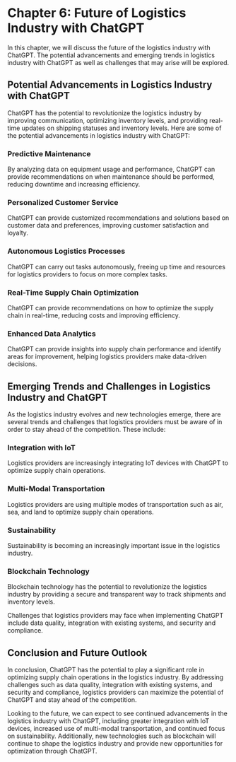 Chapter 6: Future of Logistics Industry with ChatGPT
====================================================

In this chapter, we will discuss the future of the logistics industry with ChatGPT. The potential advancements and emerging trends in logistics industry with ChatGPT as well as challenges that may arise will be explored.

Potential Advancements in Logistics Industry with ChatGPT
---------------------------------------------------------

ChatGPT has the potential to revolutionize the logistics industry by improving communication, optimizing inventory levels, and providing real-time updates on shipping statuses and inventory levels. Here are some of the potential advancements in logistics industry with ChatGPT:

### Predictive Maintenance

By analyzing data on equipment usage and performance, ChatGPT can provide recommendations on when maintenance should be performed, reducing downtime and increasing efficiency.

### Personalized Customer Service

ChatGPT can provide customized recommendations and solutions based on customer data and preferences, improving customer satisfaction and loyalty.

### Autonomous Logistics Processes

ChatGPT can carry out tasks autonomously, freeing up time and resources for logistics providers to focus on more complex tasks.

### Real-Time Supply Chain Optimization

ChatGPT can provide recommendations on how to optimize the supply chain in real-time, reducing costs and improving efficiency.

### Enhanced Data Analytics

ChatGPT can provide insights into supply chain performance and identify areas for improvement, helping logistics providers make data-driven decisions.

Emerging Trends and Challenges in Logistics Industry and ChatGPT
----------------------------------------------------------------

As the logistics industry evolves and new technologies emerge, there are several trends and challenges that logistics providers must be aware of in order to stay ahead of the competition. These include:

### Integration with IoT

Logistics providers are increasingly integrating IoT devices with ChatGPT to optimize supply chain operations.

### Multi-Modal Transportation

Logistics providers are using multiple modes of transportation such as air, sea, and land to optimize supply chain operations.

### Sustainability

Sustainability is becoming an increasingly important issue in the logistics industry.

### Blockchain Technology

Blockchain technology has the potential to revolutionize the logistics industry by providing a secure and transparent way to track shipments and inventory levels.

Challenges that logistics providers may face when implementing ChatGPT include data quality, integration with existing systems, and security and compliance.

Conclusion and Future Outlook
-----------------------------

In conclusion, ChatGPT has the potential to play a significant role in optimizing supply chain operations in the logistics industry. By addressing challenges such as data quality, integration with existing systems, and security and compliance, logistics providers can maximize the potential of ChatGPT and stay ahead of the competition.

Looking to the future, we can expect to see continued advancements in the logistics industry with ChatGPT, including greater integration with IoT devices, increased use of multi-modal transportation, and continued focus on sustainability. Additionally, new technologies such as blockchain will continue to shape the logistics industry and provide new opportunities for optimization through ChatGPT.
